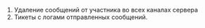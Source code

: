1. Удаление сообщений от участника во всех каналах сервера
2. Тикеты с логами отправленных сообщений.
